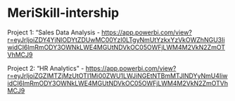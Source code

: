 # MeriSkill-intership
Project 1: “Sales Data Analysis - https://app.powerbi.com/view?r=eyJrIjoiZDY4YjNlODYtZDUwMC00YzI0LTgyNmUtYzkxYzVkOWZhNGU3IiwidCI6ImRmODY3OWNkLWE4MGUtNDVkOC05OWFjLWM4M2VkN2ZmOTVhMCJ9

Project 2: “HR Analytics" - https://app.powerbi.com/view?r=eyJrIjoiZGZlMTZjMzUtOTI1Mi00ZWU1LWJiNGEtNTBmMTJlNDYyNmU4IiwidCI6ImRmODY3OWNkLWE4MGUtNDVkOC05OWFjLWM4M2VkN2ZmOTVhMCJ9
